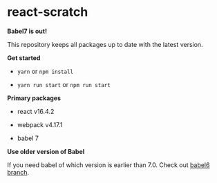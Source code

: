 # react-scratch

**Babel7 is out!**

This repository keeps all packages up to date with the latest version.

**Get started**

- `yarn` or `npm install`

- `yarn run start` or `npm run start`

**Primary packages**

- react v16.4.2

- webpack v4.17.1

- babel 7

**Use older version of Babel**

If you need babel of which version is earlier than 7.0. Check out [babel6 branch](https://github.com/yuqingc/react-scratch/tree/babel6).